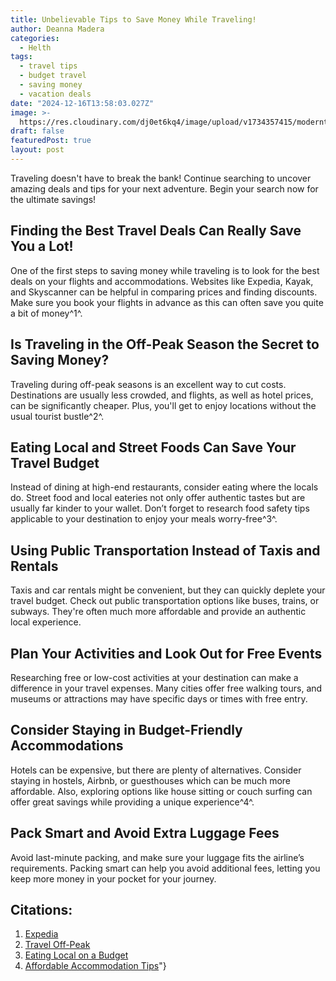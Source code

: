 ```yaml
---
title: Unbelievable Tips to Save Money While Traveling!
author: Deanna Madera
categories:
  - Helth
tags:
  - travel tips
  - budget travel
  - saving money
  - vacation deals
date: "2024-12-16T13:58:03.027Z"
image: >-
  https://res.cloudinary.com/dj0et6kq4/image/upload/v1734357415/moderntips/ai/loerergdb4y3vivvhmn6.jpg
draft: false
featuredPost: true
layout: post
---
```


Traveling doesn't have to break the bank! Continue searching to uncover amazing deals and tips for your next adventure. Begin your search now for the ultimate savings!

## Finding the Best Travel Deals Can Really Save You a Lot!

One of the first steps to saving money while traveling is to look for the best deals on your flights and accommodations. Websites like Expedia, Kayak, and Skyscanner can be helpful in comparing prices and finding discounts. Make sure you book your flights in advance as this can often save you quite a bit of money^1^.

## Is Traveling in the Off-Peak Season the Secret to Saving Money?

Traveling during off-peak seasons is an excellent way to cut costs. Destinations are usually less crowded, and flights, as well as hotel prices, can be significantly cheaper. Plus, you'll get to enjoy locations without the usual tourist bustle^2^.

## Eating Local and Street Foods Can Save Your Travel Budget

Instead of dining at high-end restaurants, consider eating where the locals do. Street food and local eateries not only offer authentic tastes but are usually far kinder to your wallet. Don’t forget to research food safety tips applicable to your destination to enjoy your meals worry-free^3^.

## Using Public Transportation Instead of Taxis and Rentals

Taxis and car rentals might be convenient, but they can quickly deplete your travel budget. Check out public transportation options like buses, trains, or subways. They're often much more affordable and provide an authentic local experience.

## Plan Your Activities and Look Out for Free Events

Researching free or low-cost activities at your destination can make a difference in your travel expenses. Many cities offer free walking tours, and museums or attractions may have specific days or times with free entry.

## Consider Staying in Budget-Friendly Accommodations

Hotels can be expensive, but there are plenty of alternatives. Consider staying in hostels, Airbnb, or guesthouses which can be much more affordable. Also, exploring options like house sitting or couch surfing can offer great savings while providing a unique experience^4^.

## Pack Smart and Avoid Extra Luggage Fees

Avoid last-minute packing, and make sure your luggage fits the airline’s requirements. Packing smart can help you avoid additional fees, letting you keep more money in your pocket for your journey.

## Citations:

1. [Expedia](https://www.expedia.com)
2. [Travel Off-Peak](https://www.lonelyplanet.com/articles/why-you-should-travel-in-the-off-season)
3. [Eating Local on a Budget](https://www.nomadicmatt.com/travel-blogs/eat-cheap/)
4. [Affordable Accommodation Tips](https://www.budgetyourtrip.com/blog/2017/07/how-to-find-budget-accommodations/)"}
